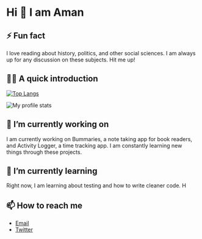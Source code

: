 # Hi 👋 I am Aman




## ⚡ Fun fact

I love reading about history, politics, and other social sciences. I am always up for any discussion on these subjects. Hit me up!

## 👨‍💻 A quick introduction

[![Top Langs](https://github-readme-stats.vercel.app/api/top-langs/?username=madebyaman)](https://github.com/madebyaman)

![My profile stats](https://github-readme-stats.vercel.app/api?username=madebyaman)

## 🔭 I’m currently working on

I am currently working on Bummaries, a note taking app for book readers, and Activity Logger, a time tracking app. I am constantly learning new things through these projects.

## 🌱 I’m currently learning

Right now, I am learning about testing and how to write cleaner code. H

## 📫 How to reach me

- [Email](mailto:amanthakur95@gmail.com)
- [Twitter](https://twitter.com/imamanthakur)
